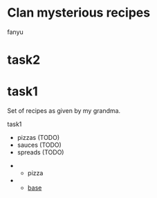 # Clan mysterious recipes
fanyu
# task2

# task1

Set of recipes as given by my grandma.

task1

- pizzas (TODO)
- sauces (TODO)
- spreads (TODO)

* - pizza
* - [base](./pizzas/base.md)
